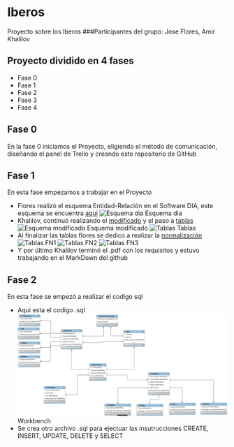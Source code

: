 # Iberos
Proyecto sobre los Iberos
###Participantes del grupo: Jose Flores, Amir Khalilov
## Proyecto dividido en 4 fases
* Fase 0
* Fase 1
* Fase 2
* Fase 3
* Fase 4
## Fase 0 
En la fase 0 iniciamos el Proyecto, eligiendo el método de comunicación, diseñando el panel de Trello y creando este repositorio de GitHub
## Fase 1
En esta fase empezamos a trabajar en el Proyecto
* Flores realizó el esquema Entidad-Relación en el Software DIA, este esquema se encuentra [aquí](https://github.com/jflorespastrana/Iberos/blob/main/esquema.dia)
![Esquema dia ](https://i.ibb.co/3FMbbxv/esquema.png) Esquema dia
* Khalilov, continuó realizando el [modificado](https://github.com/jflorespastrana/Iberos/blob/main/modificado.dia) y el paso a [tablas](https://github.com/jflorespastrana/Iberos/blob/main/tablas.dia)
![Esquema modificado](https://i.ibb.co/W6vJqkB/modificado.png) Esquema modificado
![Tablas](https://i.ibb.co/PmgNytJ/tablas.png) Tablas
* Al finalizar las tablas flores se dedico a realizar la [normalización](https://github.com/jflorespastrana/Iberos/blob/main/normalizaci%C3%B3n.pdf)
![Tablas](https://cdn.discordapp.com/attachments/825096835689349140/839275786162143262/1FN.PNG) FN1
![Tablas](https://cdn.discordapp.com/attachments/825096835689349140/839275802754809876/2FN.PNG) FN2
![Tablas](https://cdn.discordapp.com/attachments/825096835689349140/839275819326373888/3FN.PNG) FN3
* Y por último Khalilov terminó el .pdf con los requisitos y estuvo trabajando en el MarkDown del github
## Fase 2
En esta fase se empezó a realizar el codigo sql
* Aqui esta el codigo .sql
![Codigo Workbench](https://raw.githubusercontent.com/jflorespastrana/Iberos/main/esquema_sql.PNG) Workbench
* Se crea otro archivo .sql para ejectuar las insutrucciones CREATE, INSERT, UPDATE, DELETE y SELECT
